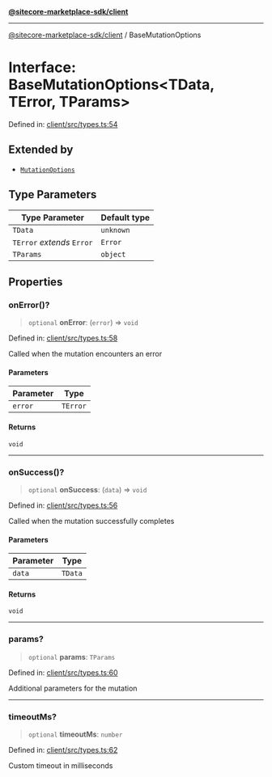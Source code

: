 [**@sitecore-marketplace-sdk/client**](../README.md)

***

[@sitecore-marketplace-sdk/client](../README.md) / BaseMutationOptions

# Interface: BaseMutationOptions\<TData, TError, TParams\>

Defined in: [client/src/types.ts:54](https://github.com/Sitecore/sitecore-marketplace-sdk/blob/164b50f088c64d06bdfc3339d06f7bcbd681db60/packages/client/src/types.ts#L54)

## Extended by

- [`MutationOptions`](MutationOptions.md)

## Type Parameters

| Type Parameter | Default type |
| ------ | ------ |
| `TData` | `unknown` |
| `TError` *extends* `Error` | `Error` |
| `TParams` | `object` |

## Properties

### onError()?

> `optional` **onError**: (`error`) => `void`

Defined in: [client/src/types.ts:58](https://github.com/Sitecore/sitecore-marketplace-sdk/blob/164b50f088c64d06bdfc3339d06f7bcbd681db60/packages/client/src/types.ts#L58)

Called when the mutation encounters an error

#### Parameters

| Parameter | Type |
| ------ | ------ |
| `error` | `TError` |

#### Returns

`void`

***

### onSuccess()?

> `optional` **onSuccess**: (`data`) => `void`

Defined in: [client/src/types.ts:56](https://github.com/Sitecore/sitecore-marketplace-sdk/blob/164b50f088c64d06bdfc3339d06f7bcbd681db60/packages/client/src/types.ts#L56)

Called when the mutation successfully completes

#### Parameters

| Parameter | Type |
| ------ | ------ |
| `data` | `TData` |

#### Returns

`void`

***

### params?

> `optional` **params**: `TParams`

Defined in: [client/src/types.ts:60](https://github.com/Sitecore/sitecore-marketplace-sdk/blob/164b50f088c64d06bdfc3339d06f7bcbd681db60/packages/client/src/types.ts#L60)

Additional parameters for the mutation

***

### timeoutMs?

> `optional` **timeoutMs**: `number`

Defined in: [client/src/types.ts:62](https://github.com/Sitecore/sitecore-marketplace-sdk/blob/164b50f088c64d06bdfc3339d06f7bcbd681db60/packages/client/src/types.ts#L62)

Custom timeout in milliseconds
